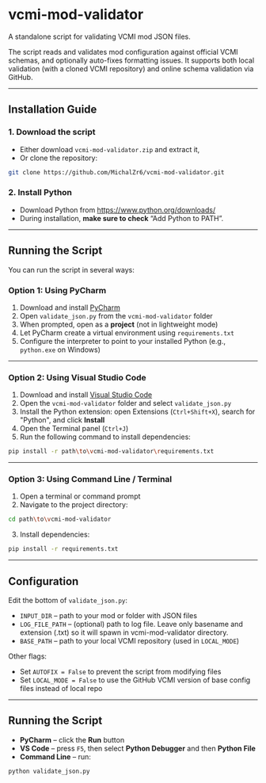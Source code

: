 # vcmi-mod-validator

A standalone script for validating VCMI mod JSON files.

The script reads and validates mod configuration against official VCMI schemas, and optionally auto-fixes formatting issues. It supports both local validation (with a cloned VCMI repository) and online schema validation via GitHub.

---

## Installation Guide

### 1. Download the script

- Either download `vcmi-mod-validator.zip` and extract it,
- Or clone the repository:

```bash
git clone https://github.com/MichalZr6/vcmi-mod-validator.git
```

### 2. Install Python

- Download Python from https://www.python.org/downloads/
- During installation, **make sure to check** “Add Python to PATH”.

---

## Running the Script

You can run the script in several ways:

### Option 1: Using PyCharm

1. Download and install [PyCharm](https://www.jetbrains.com/pycharm)  
2. Open `validate_json.py` from the `vcmi-mod-validator` folder  
3. When prompted, open as a **project** (not in lightweight mode)  
4. Let PyCharm create a virtual environment using `requirements.txt`  
5. Configure the interpreter to point to your installed Python (e.g., `python.exe` on Windows)

---

### Option 2: Using Visual Studio Code

1. Download and install [Visual Studio Code](https://code.visualstudio.com/)  
2. Open the `vcmi-mod-validator` folder and select `validate_json.py`  
3. Install the Python extension: open Extensions (`Ctrl+Shift+X`), search for "Python", and click **Install**  
4. Open the Terminal panel (`Ctrl+J`)  
5. Run the following command to install dependencies:

```bash
pip install -r path\to\vcmi-mod-validator\requirements.txt
```

---

### Option 3: Using Command Line / Terminal

1. Open a terminal or command prompt  
2. Navigate to the project directory:

```bash
cd path\to\vcmi-mod-validator
```

3. Install dependencies:

```bash
pip install -r requirements.txt
```

---

## Configuration

Edit the bottom of `validate_json.py`:

- `INPUT_DIR` – path to your mod or folder with JSON files  
- `LOG_FILE_PATH` – (optional) path to log file. Leave only basename and extension (.txt) so it will spawn in vcmi-mod-validator directory.
- `BASE_PATH` – path to your local VCMI repository (used in `LOCAL_MODE`)

Other flags:

- Set `AUTOFIX = False` to prevent the script from modifying files  
- Set `LOCAL_MODE = False` to use the GitHub VCMI version of base config files instead of local repo

---

## Running the Script

- **PyCharm** – click the **Run** button
- **VS Code** – press `F5`, then select **Python Debugger** and then **Python File**  
- **Command Line** – run:

```bash
python validate_json.py
```

